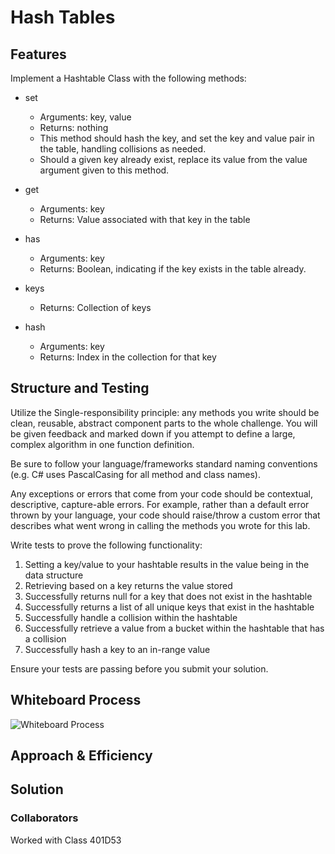 # Hash Tables

## Features

Implement a Hashtable Class with the following methods:

- set
  - Arguments: key, value
  - Returns: nothing
  - This method should hash the key, and set the key and value pair in the table, handling collisions as needed.
  - Should a given key already exist, replace its value from the value argument given to this method.

- get
  - Arguments: key
  - Returns: Value associated with that key in the table

- has
  - Arguments: key
  - Returns: Boolean, indicating if the key exists in the table already.

- keys
  - Returns: Collection of keys

- hash
  - Arguments: key
  - Returns: Index in the collection for that key

## Structure and Testing

Utilize the Single-responsibility principle: any methods you write should be clean, reusable, abstract component parts to the whole challenge. You will be given feedback and marked down if you attempt to define a large, complex algorithm in one function definition.

Be sure to follow your language/frameworks standard naming conventions (e.g. C# uses PascalCasing for all method and class names).

Any exceptions or errors that come from your code should be contextual, descriptive, capture-able errors. For example, rather than a default error thrown by your language, your code should raise/throw a custom error that describes what went wrong in calling the methods you wrote for this lab.

Write tests to prove the following functionality:

  1. Setting a key/value to your hashtable results in the value being in the data structure
  2. Retrieving based on a key returns the value stored
  3. Successfully returns null for a key that does not exist in the hashtable
  4. Successfully returns a list of all unique keys that exist in the hashtable
  5. Successfully handle a collision within the hashtable
  6. Successfully retrieve a value from a bucket within the hashtable that has a collision
  7. Successfully hash a key to an in-range value

Ensure your tests are passing before you submit your solution.

## Whiteboard Process

![Whiteboard Process](./assets/Screenshot%202023-05-30%20at%205.13.30%20PM.png)

## Approach & Efficiency

## Solution
<!-- class HashTable {
  constructor(size = 100) {
    this.size = size;
    this.table = new Array(size);
  }

  hash(key) {
    let hash = 0;
    for (let i = 0; i < key.length; i++) {
      hash += key.charCodeAt(i);
    }
    return hash % this.size;
  }

  set(key, value) {
    const index = this.hash(key);
    if (!this.table[index]) {
      this.table[index] = [];
    }

    for (let pair of this.table[index]) {
      if (pair[0] === key) {
        pair[1] = value; // Update the value if key already exists
        return;
      }
    }

    this.table[index].push([key, value]); // Add new key-value pair
  }

  get(key) {
    const index = this.hash(key);
    if (!this.table[index]) {
      return null; // Key does not exist
    }

    for (let pair of this.table[index]) {
      if (pair[0] === key) {
        return pair[1]; // Return the value associated with the key
      }
    }

    return null; // Key does not exist
  }

  has(key) {
    const index = this.hash(key);
    if (!this.table[index]) {
      return false; // Key does not exist
    }

    for (let pair of this.table[index]) {
      if (pair[0] === key) {
        return true; // Key exists
      }
    }

    return false; // Key does not exist
  }

  keys() {
    const keys = [];
    for (let bucket of this.table) {
      if (bucket) {
        for (let pair of bucket) {
          keys.push(pair[0]); // Add key to the list
        }
      }
    }
    return [...new Set(keys)]; // Return unique keys
  }
}

module.exports = HashTable; -->

### Collaborators

Worked with Class 401D53
